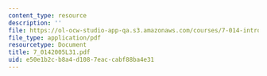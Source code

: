 ```yaml
---
content_type: resource
description: ''
file: https://ol-ocw-studio-app-qa.s3.amazonaws.com/courses/7-014-introductory-biology-spring-2005/e50e1b2cb8a4d1087eaccabf88ba4e31_7_0142005L31.pdf
file_type: application/pdf
resourcetype: Document
title: 7_0142005L31.pdf
uid: e50e1b2c-b8a4-d108-7eac-cabf88ba4e31
---
```

